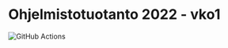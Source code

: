 # Ohjelmistotuotanto 2022 - vko1

![GitHub Actions](https://github.com/ellisrnm/ohtu-2022-viikko1/workflows/CI/badge.svg)